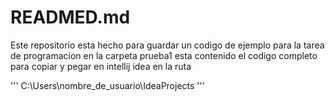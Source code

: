 #  READMED.md

Este  repositorio  esta hecho para guardar un codigo de  ejemplo  para la tarea de programacion
en la carpeta prueba1 esta contenido el codigo completo para copiar y pegar en intellij idea en la ruta 

'''
C:\Users\nombre_de_usuario\IdeaProjects
'''

